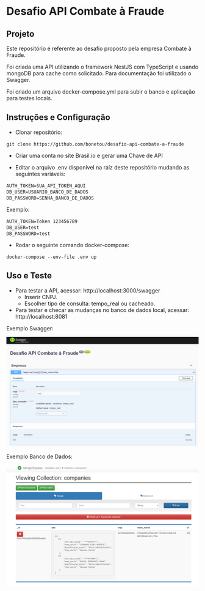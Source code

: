# Desafio API Combate à Fraude


## Projeto
Este repositório é referente ao desafio proposto pela empresa Combate à Fraude.

Foi criada uma API utilizando o framework NestJS com TypeScript e usando mongoDB para cache como solicitado. Para documentação foi utilizado o Swagger.

Foi criado um arquivo docker-compose.yml para subir o banco e aplicação para testes locais. 

## Instruções e Configuração

- Clonar repositório:
```
git clone https://github.com/bonetou/desafio-api-combate-a-fraude
```

- Criar uma conta no site Brasil.io e gerar uma Chave de API

- Editar o arquivo .env disponível na raíz deste repositório mudando as seguintes variáveis:
``` 
AUTH_TOKEN=SUA_API_TOKEN_AQUI
DB_USER=USUARIO_BANCO_DE_DADOS
DB_PASSWORD=SENHA_BANCO_DE_DADOS
```
Exemplo:
```
AUTH_TOKEN=Token 123456789
DB_USER=test
DB_PASSWORD=test
```

- Rodar o seguinte comando docker-compose:
```
docker-compose --env-file .env up
```

## Uso e Teste

- Para testar a API, acessar: http://localhost:3000/swagger
  - Inserir CNPJ.
  - Escolher tipo de consulta: tempo_real ou cacheado.
- Para testar e checar as mudanças no banco de dados local, acessar: http://localhost:8081

Exemplo Swagger:

![Swagger](images/swagger_example.png)

Exemplo Banco de Dados:

![Swagger](images/db_example.png)
